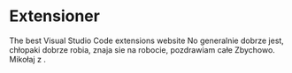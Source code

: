 # Extensioner
The best Visual Studio Code extensions website
No generalnie dobrze jest, chłopaki dobrze robia, znaja sie na robocie, pozdrawiam całe Zbychowo. Mikołaj z .
